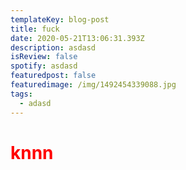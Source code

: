 ```yaml
---
templateKey: blog-post
title: fuck
date: 2020-05-21T13:06:31.393Z
description: asdasd
isReview: false
spotify: asdasd
featuredpost: false
featuredimage: /img/1492454339088.jpg
tags:
  - adasd
---
```



<h1 style="color:red">knnn</h1>